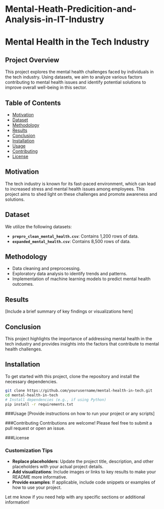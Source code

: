 # Mental-Heath-Predicition-and-Analysis-in-IT-Industry

# Mental Health in the Tech Industry

## Project Overview
This project explores the mental health challenges faced by individuals in the tech industry. Using datasets, we aim to analyze various factors contributing to mental health issues and identify potential solutions to improve overall well-being in this sector.

## Table of Contents
- [Motivation](#motivation)
- [Dataset](#dataset)
- [Methodology](#methodology)
- [Results](#results)
- [Conclusion](#conclusion)
- [Installation](#installation)
- [Usage](#usage)
- [Contributing](#contributing)
- [License](#license)

## Motivation
The tech industry is known for its fast-paced environment, which can lead to increased stress and mental health issues among employees. This project aims to shed light on these challenges and promote awareness and solutions.

## Dataset
We utilize the following datasets:
- **`prepro_clean_mental_health.csv`**: Contains 1,200 rows of data.
- **`expanded_mental_health.csv`**: Contains 8,500 rows of data.

## Methodology
- Data cleaning and preprocessing.
- Exploratory data analysis to identify trends and patterns.
- Implementation of machine learning models to predict mental health outcomes.

## Results
[Include a brief summary of key findings or visualizations here]

## Conclusion
This project highlights the importance of addressing mental health in the tech industry and provides insights into the factors that contribute to mental health challenges.

## Installation
To get started with this project, clone the repository and install the necessary dependencies.

```bash
git clone https://github.com/yourusername/mental-health-in-tech.git
cd mental-health-in-tech
# Install dependencies (e.g., if using Python)
pip install -r requirements.txt
```

###Usage
[Provide instructions on how to run your project or any scripts]

###Contributing
Contributions are welcome! Please feel free to submit a pull request or open an issue.

###License

### Customization Tips
- **Replace placeholders**: Update the project title, description, and other placeholders with your actual project details.
- **Add visualizations**: Include images or links to key results to make your README more informative.
- **Provide examples**: If applicable, include code snippets or examples of how to use your project.

Let me know if you need help with any specific sections or additional information!

